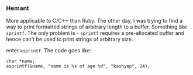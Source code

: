 ### Hemant ###

More applicable to C/C++ than Ruby. The other day, I was trying to find a way to print
formatted strings of arbitrary length to a buffer. Something like `sprintf`. The only
problem is - `sprintf` requires a pre-allocated buffer and hence can't be used to
print strings of arbitrary size.

enter `asprintf`. The code goes like:

```
char *name;
asprintf(&name, "name is %s of age %d", "kashyap", 24);
```
